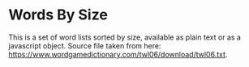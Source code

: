 # Words By Size

This is a set of word lists sorted by size, available as plain text or as a javascript object. Source file taken from here: https://www.wordgamedictionary.com/twl06/download/twl06.txt.
